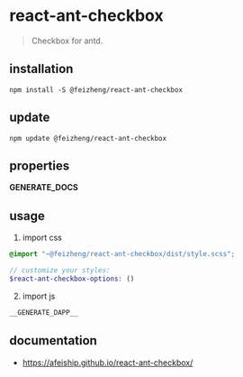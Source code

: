 # react-ant-checkbox
> Checkbox for antd.

## installation
```shell
npm install -S @feizheng/react-ant-checkbox
```

## update
```shell
npm update @feizheng/react-ant-checkbox
```

## properties
__GENERATE_DOCS__

## usage
1. import css
  ```scss
  @import "~@feizheng/react-ant-checkbox/dist/style.scss";

  // customize your styles:
  $react-ant-checkbox-options: ()
  ```
2. import js
  ```js
__GENERATE_DAPP__
  ```

## documentation
- https://afeiship.github.io/react-ant-checkbox/
